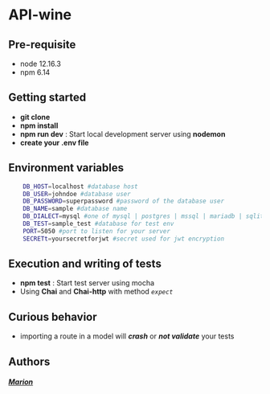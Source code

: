 # API-wine

## Pre-requisite

- node 12.16.3
- npm 6.14

## Getting started

- **git clone**
- **npm install**
- **npm run dev** : Start local development server using **nodemon**
- **create your .env file**

## Environment variables

```bash
    DB_HOST=localhost #database host
    DB_USER=johndoe #database user
    DB_PASSWORD=superpassword #password of the database user
    DB_NAME=sample #database name
    DB_DIALECT=mysql #one of mysql | postgres | mssql | mariadb | sqlite
    DB_TEST=sample_test #database for test env
    PORT=5050 #port to listen for your server
    SECRETt=yoursecretforjwt #secret used for jwt encryption
```

## Execution and writing of tests

- **npm test** : Start test server using mocha
- Using **Chai** and **Chai-http** with method _`expect`_

## Curious behavior

- importing a route in a model will **_crash_** or **_not validate_** your tests

## Authors


##### [Marion](https://www.linkedin.com/in/marion-hourdou/)

